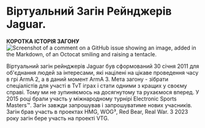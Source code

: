 # Віртуальний Загін Рейнджерів Jaguar.
 **КОРОТКА ІСТОРІЯ ЗАГОНУ**
![Screenshot of a comment on a GitHub issue showing an image, added in the Markdown, of an Octocat smiling and raising a tentacle.](https://cdn.discordapp.com/attachments/300584996178100224/1154079736457330738/jaguar.png?ex=66cdf382&is=66cca202&hm=87b9be7fd21c0b3d572e54a5feb73ddb159fa4c18ccf25fca9500f83e22b1ba5&)

Віртуальний загін рейнджерів Jaguar був сформований 30 січня 2011 для об'єднання людей за інтересами, які націлені на цікаве проведення часу в грі ArmA 2, а в даний момент ArmA 3. Мета загону - зібрати спеціалістів для участі в TvT іграх і стати одними з кращих у своєму справі. Тому ми не зупиняємось на досягнутому та рухаємося вперед. У 2015 році брали участь у міжнародному турнірі Electronic Sports Masters™. Загін завжди запрошував і запрошуватиме нових учасників. Загін брав участь в проектах HMG, WOG³, Red Bear, Real War. З 2023 року загін бере участь на проекті VTG.

